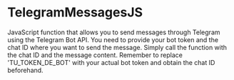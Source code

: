 # TelegramMessagesJS

JavaScript function that allows you to send messages through Telegram using the Telegram Bot API. You need to provide your bot token and the chat ID where you want to send the message. Simply call the function with the chat ID and the message content. Remember to replace 'TU_TOKEN_DE_BOT' with your actual bot token and obtain the chat ID beforehand.
